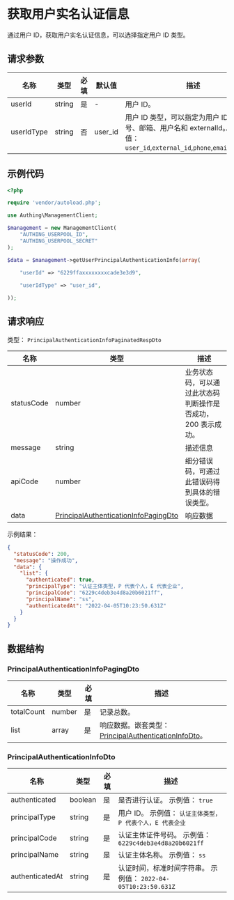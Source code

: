 # 获取用户实名认证信息

<!--
  警告⚠️：
  不要直接修改该文档，
  https://github.com/Authing/authing-docs-factory
  使用该项目进行生成
-->

<LastUpdated />

通过用户 ID，获取用户实名认证信息，可以选择指定用户 ID 类型。

## 请求参数

| 名称 | 类型 | 必填 | 默认值 | 描述 | 示例值 |
| ---- | ---- | ---- | ---- | ---- | ---- |
| userId | string  | 是 | - | 用户 ID。  | `6229ffaxxxxxxxxcade3e3d9` |
| userIdType | string  | 否 | user_id | 用户 ID 类型，可以指定为用户 ID、手机号、邮箱、用户名和 externalId。。 枚举值：`user_id`,`external_id`,`phone`,`email`,`username` | `user_id` |


## 示例代码

```php
<?php

require 'vendor/autoload.php';

use Authing\ManagementClient;

$management = new ManagementClient(
    "AUTHING_USERPOOL_ID",
    "AUTHING_USERPOOL_SECRET"
);

$data = $management->getUserPrincipalAuthenticationInfo(array(
  
    "userId" => "6229ffaxxxxxxxxcade3e3d9",

    "userIdType" => "user_id",

));
```


## 请求响应

类型： `PrincipalAuthenticationInfoPaginatedRespDto`

| 名称 | 类型 | 描述 |
| ---- | ---- | ---- |
| statusCode | number | 业务状态码，可以通过此状态码判断操作是否成功，200 表示成功。 |
| message | string | 描述信息 |
| apiCode | number | 细分错误码，可通过此错误码得到具体的错误类型。 |
| data | <a href="#PrincipalAuthenticationInfoPagingDto">PrincipalAuthenticationInfoPagingDto</a> | 响应数据 |



示例结果：

```json
{
  "statusCode": 200,
  "message": "操作成功",
  "data": {
    "list": {
      "authenticated": true,
      "principalType": "认证主体类型，P 代表个人，E 代表企业",
      "principalCode": "6229c4deb3e4d8a20b6021ff",
      "principalName": "ss",
      "authenticatedAt": "2022-04-05T10:23:50.631Z"
    }
  }
}
```

## 数据结构


### <a id="PrincipalAuthenticationInfoPagingDto"></a> PrincipalAuthenticationInfoPagingDto

| 名称 | 类型 | 必填 | 描述 |
| ---- |  ---- | ---- | ---- |
| totalCount | number | 是 | 记录总数。   |
| list | array | 是 | 响应数据。嵌套类型：<a href="#PrincipalAuthenticationInfoDto">PrincipalAuthenticationInfoDto</a>。   |


### <a id="PrincipalAuthenticationInfoDto"></a> PrincipalAuthenticationInfoDto

| 名称 | 类型 | 必填 | 描述 |
| ---- |  ---- | ---- | ---- |
| authenticated | boolean | 是 | 是否进行认证。 示例值： `true`  |
| principalType | string | 是 | 用户 ID。 示例值： `认证主体类型，P 代表个人，E 代表企业`  |
| principalCode | string | 是 | 认证主体证件号码。 示例值： `6229c4deb3e4d8a20b6021ff`  |
| principalName | string | 是 | 认证主体名称。 示例值： `ss`  |
| authenticatedAt | string | 是 | 认证时间，标准时间字符串。 示例值： `2022-04-05T10:23:50.631Z`  |


